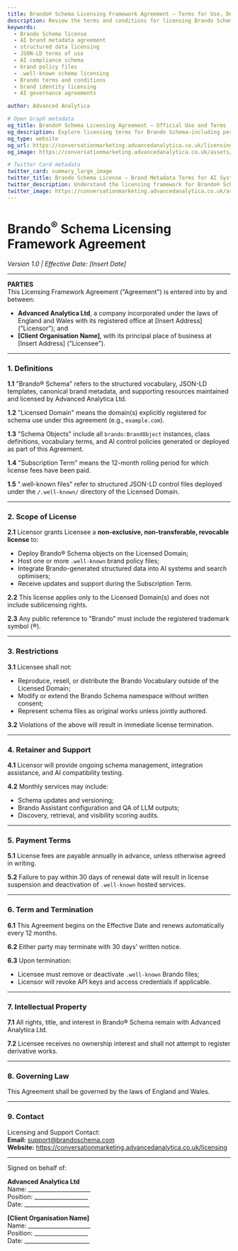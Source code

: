 ```yaml
---
title: Brando® Schema Licensing Framework Agreement – Terms for Use, Deployment, and AI Integration
description: Review the terms and conditions for licensing Brando Schema—including usage rights, domain scope, API support, and structured data deployment for AI systems under a formal subscription agreement.
keywords:
  - Brando Schema license
  - AI brand metadata agreement
  - structured data licensing
  - JSON-LD terms of use
  - AI compliance schema
  - brand policy files
  - .well-known schema licensing
  - Brando terms and conditions
  - brand identity licensing
  - AI governance agreements

author: Advanced Analytica

# Open Graph metadata
og_title: Brando® Schema Licensing Agreement – Official Use and Terms
og_description: Explore licensing terms for Brando Schema—including permitted use of structured brand data, AI deployment, .well-known files, and support provisions.
og_type: website
og_url: https://conversationmarketing.advancedanalytica.co.uk/licensing
og_image: https://conversationmarketing.advancedanalytica.co.uk/assets/logos/0.5x/Brando_9@0.5x.png

# Twitter Card metadata
twitter_card: summary_large_image
twitter_title: Brando Schema License – Brand Metadata Terms for AI Systems
twitter_description: Understand the licensing framework for Brando® Schema, covering usage scope, support, restrictions, and integration into LLMs and AI tools.
twitter_image: https://conversationmarketing.advancedanalytica.co.uk/assets/logos/0.5x/Brando_9@0.5x.png
---
```



# Brando<sup>®</sup> Schema Licensing Framework Agreement 
*Version 1.0 | Effective Date: [Insert Date]*

---

**PARTIES**  
This Licensing Framework Agreement ("Agreement") is entered into by and between:

- **Advanced Analytica Ltd**, a company incorporated under the laws of England and Wales with its registered office at [Insert Address] ("Licensor"); and
- **[Client Organisation Name]**, with its principal place of business at [Insert Address] ("Licensee").

---

### 1. Definitions

**1.1** "Brando® Schema" refers to the structured vocabulary, JSON-LD templates, canonical brand metadata, and supporting resources maintained and licensed by Advanced Analytica Ltd.

**1.2** "Licensed Domain" means the domain(s) explicitly registered for schema use under this agreement (e.g., `example.com`).

**1.3** "Schema Objects" include all `brando:BrandObject` instances, class definitions, vocabulary terms, and AI control policies generated or deployed as part of this Agreement.

**1.4** "Subscription Term" means the 12-month rolling period for which license fees have been paid.

**1.5** ".well-known files" refer to structured JSON-LD control files deployed under the `/.well-known/` directory of the Licensed Domain.

---

### 2. Scope of License

**2.1** Licensor grants Licensee a **non-exclusive, non-transferable, revocable license** to:
- Deploy Brando® Schema objects on the Licensed Domain;
- Host one or more `.well-known` brand policy files;
- Integrate Brando-generated structured data into AI systems and search optimisers;
- Receive updates and support during the Subscription Term.

**2.2** This license applies only to the Licensed Domain(s) and does not include sublicensing rights.

**2.3** Any public reference to "Brando" must include the registered trademark symbol (®).

---

### 3. Restrictions

**3.1** Licensee shall not:
- Reproduce, resell, or distribute the Brando Vocabulary outside of the Licensed Domain;
- Modify or extend the Brando Schema namespace without written consent;
- Represent schema files as original works unless jointly authored.

**3.2** Violations of the above will result in immediate license termination.

---

### 4. Retainer and Support

**4.1** Licensor will provide ongoing schema management, integration assistance, and AI compatibility testing.

**4.2** Monthly services may include:
- Schema updates and versioning;
- Brando Assistant configuration and QA of LLM outputs;
- Discovery, retrieval, and visibility scoring audits.

---

### 5. Payment Terms

**5.1** License fees are payable annually in advance, unless otherwise agreed in writing.

**5.2** Failure to pay within 30 days of renewal date will result in license suspension and deactivation of `.well-known` hosted services.

---

### 6. Term and Termination

**6.1** This Agreement begins on the Effective Date and renews automatically every 12 months.

**6.2** Either party may terminate with 30 days' written notice.

**6.3** Upon termination:
- Licensee must remove or deactivate `.well-known` Brando files;
- Licensor will revoke API keys and access credentials if applicable.

---

### 7. Intellectual Property

**7.1** All rights, title, and interest in Brando® Schema remain with Advanced Analytica Ltd.

**7.2** Licensee receives no ownership interest and shall not attempt to register derivative works.

---

### 8. Governing Law

This Agreement shall be governed by the laws of England and Wales.

---

### 9. Contact

Licensing and Support Contact:  
**Email:** support@brandoschema.com  
**Website:** https://conversationmarketing.advancedanalytica.co.uk/licensing

---

Signed on behalf of:

**Advanced Analytica Ltd**  
Name: ______________________  
Position: ___________________  
Date: _______________________

**[Client Organisation Name]**  
Name: ______________________  
Position: ___________________  
Date: _______________________

